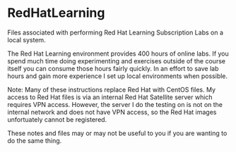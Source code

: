 # RedHatLearning
Files associated with performing Red Hat Learning Subscription Labs on a local system.

The Red Hat Learning environment provides 400 hours of online labs.  If you spend much time doing 
experimenting and exercises outside of the course itself you can consume those hours fairly quickly.
In an effort to save lab hours and gain more experience I set up local environments when possible.

Note: Many of these instructions replace Red Hat with CentOS files.  My access to Red Hat files is
via an internal Red Hat Satellite server which requires VPN access.  However, the server I do the
testing on is not on the internal network and does not have VPN access, so the Red Hat images
unfortuately cannot be registered.

These notes and files may or may not be useful to you if you are wanting to do the same thing.
